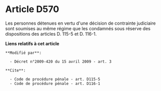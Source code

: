 # Article D570

Les personnes détenues en vertu d'une décision de contrainte judiciaire sont soumises au même régime que les condamnés sous
réserve des dispositions des articles D. 115-5 et D. 116-1.

**Liens relatifs à cet article**

	**Modifié par**:

	  - Décret n°2009-420 du 15 avril 2009 - art. 3

	**Cite**:

	  - Code de procédure pénale - art. D115-5
	  - Code de procédure pénale - art. D116-1
